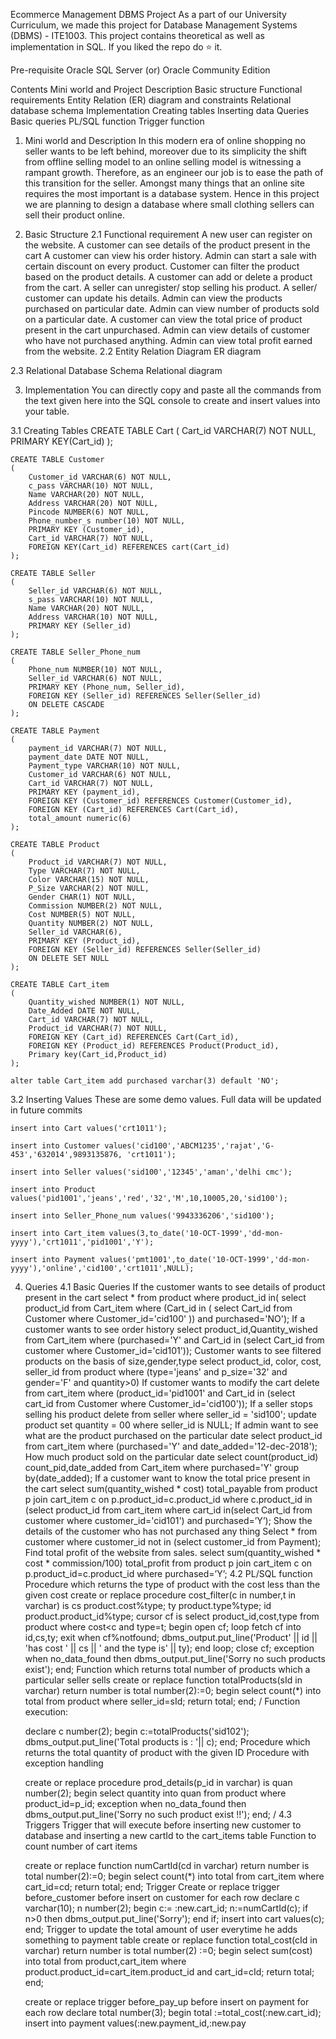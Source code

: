 Ecommerce Management DBMS Project
As a part of our University Curriculum, we made this project for Database Management Systems (DBMS) - ITE1003.
This project contains theoretical as well as implementation in SQL.
If you liked the repo do ⭐ it.

Pre-requisite
Oracle SQL Server (or) Oracle Community Edition

Contents
Mini world and Project Description
Basic structure
Functional requirements
Entity Relation (ER) diagram and constraints
Relational database schema
Implementation
Creating tables
Inserting data
Queries
Basic queries
PL/SQL function
Trigger function
1. Mini world and Description
In this modern era of online shopping no seller wants to be left behind, moreover due to its simplicity the shift from offline selling model to an online selling model is witnessing a rampant growth.
Therefore, as an engineer our job is to ease the path of this transition for the seller. Amongst many things that an online site requires the most important is a database system. Hence in this project we are planning to design a database where small clothing sellers can sell their product online.

2. Basic Structure
2.1 Functional requirement
A new user can register on the website.
A customer can see details of the product present in the cart
A customer can view his order history.
Admin can start a sale with certain discount on every product.
Customer can filter the product based on the product details.
A customer can add or delete a product from the cart.
A seller can unregister/ stop selling his product.
A seller/ customer can update his details.
Admin can view the products purchased on particular date.
Admin can view number of products sold on a particular date.
A customer can view the total price of product present in the cart unpurchased.
Admin can view details of customer who have not purchased anything.
Admin can view total profit earned from the website.
2.2 Entity Relation Diagram
ER diagram

2.3 Relational Database Schema
Relational diagram

3. Implementation
You can directly copy and paste all the commands from the text given here into the SQL console to create and insert values into your table.

3.1 Creating Tables
    CREATE TABLE Cart
    (
        Cart_id VARCHAR(7) NOT NULL,
        PRIMARY KEY(Cart_id)
    );

    CREATE TABLE Customer
    (
        Customer_id VARCHAR(6) NOT NULL,
        c_pass VARCHAR(10) NOT NULL,
        Name VARCHAR(20) NOT NULL,
        Address VARCHAR(20) NOT NULL,
        Pincode NUMBER(6) NOT NULL,
        Phone_number_s number(10) NOT NULL,
        PRIMARY KEY (Customer_id),
        Cart_id VARCHAR(7) NOT NULL,
        FOREIGN KEY(Cart_id) REFERENCES cart(Cart_id)
    );

    CREATE TABLE Seller
    (
        Seller_id VARCHAR(6) NOT NULL,
        s_pass VARCHAR(10) NOT NULL,
        Name VARCHAR(20) NOT NULL,
        Address VARCHAR(10) NOT NULL,
        PRIMARY KEY (Seller_id)
    );

    CREATE TABLE Seller_Phone_num
    (
        Phone_num NUMBER(10) NOT NULL,
        Seller_id VARCHAR(6) NOT NULL,
        PRIMARY KEY (Phone_num, Seller_id),
        FOREIGN KEY (Seller_id) REFERENCES Seller(Seller_id)
        ON DELETE CASCADE
    );

    CREATE TABLE Payment
    (
        payment_id VARCHAR(7) NOT NULL,
        payment_date DATE NOT NULL,
        Payment_type VARCHAR(10) NOT NULL,
        Customer_id VARCHAR(6) NOT NULL,
        Cart_id VARCHAR(7) NOT NULL,
        PRIMARY KEY (payment_id),
        FOREIGN KEY (Customer_id) REFERENCES Customer(Customer_id),
        FOREIGN KEY (Cart_id) REFERENCES Cart(Cart_id),
        total_amount numeric(6)
    );

    CREATE TABLE Product
    (
        Product_id VARCHAR(7) NOT NULL,
        Type VARCHAR(7) NOT NULL,
        Color VARCHAR(15) NOT NULL,
        P_Size VARCHAR(2) NOT NULL,
        Gender CHAR(1) NOT NULL,
        Commission NUMBER(2) NOT NULL,
        Cost NUMBER(5) NOT NULL,
        Quantity NUMBER(2) NOT NULL,
        Seller_id VARCHAR(6),
        PRIMARY KEY (Product_id),
        FOREIGN KEY (Seller_id) REFERENCES Seller(Seller_id)
        ON DELETE SET NULL
    );

    CREATE TABLE Cart_item
    (
        Quantity_wished NUMBER(1) NOT NULL,
        Date_Added DATE NOT NULL,
        Cart_id VARCHAR(7) NOT NULL,
        Product_id VARCHAR(7) NOT NULL,
        FOREIGN KEY (Cart_id) REFERENCES Cart(Cart_id),
        FOREIGN KEY (Product_id) REFERENCES Product(Product_id),
        Primary key(Cart_id,Product_id)
    );

    alter table Cart_item add purchased varchar(3) default 'NO';
3.2 Inserting Values
These are some demo values. Full data will be updated in future commits

    insert into Cart values('crt1011');

    insert into Customer values('cid100','ABCM1235','rajat','G-453','632014',9893135876, 'crt1011');

    insert into Seller values('sid100','12345','aman','delhi cmc');

    insert into Product values('pid1001','jeans','red','32','M',10,10005,20,'sid100');

    insert into Seller_Phone_num values('9943336206','sid100');

    insert into Cart_item values(3,to_date('10-OCT-1999','dd-mon-yyyy'),'crt1011','pid1001','Y');

    insert into Payment values('pmt1001',to_date('10-OCT-1999','dd-mon-yyyy'),'online','cid100','crt1011',NULL);
4. Queries
4.1 Basic Queries
If the customer wants to see details of product present in the cart
    select * from product where product_id in(
        select product_id from Cart_item where (Cart_id in (
            select Cart_id from Customer where Customer_id='cid100'
        ))
    and purchased='NO');
If a customer wants to see order history
    select product_id,Quantity_wished from Cart_item where (purchased='Y' and Cart_id in (select Cart_id from customer where Customer_id='cid101'));
Customer wants to see filtered products on the basis of size,gender,type
    select product_id, color, cost, seller_id from product where (type='jeans' and p_size='32' and gender='F' and quantity>0)
If customer wants to modify the cart
    delete from cart_item where (product_id='pid1001' and Cart_id in (select cart_id from Customer where Customer_id='cid100'));
If a seller stops selling his product
    delete  from seller where seller_id = 'sid100';
    update product set quantity = 00 where seller_id is NULL;
If admin want to see what are the product purchased on the particular date
    select product_id from cart_item where (purchased='Y' and date_added='12-dec-2018');
How much product sold on the particular date
    select count(product_id) count_pid,date_added from Cart_item where purchased='Y'  group by(date_added);
If a customer want to know the total price present in the cart
    select sum(quantity_wished * cost) total_payable from product p join cart_item c on p.product_id=c.product_id where c.product_id in (select product_id from cart_item where cart_id in(select Cart_id from customer where customer_id='cid101') and purchased=’Y’);
Show the details of the customer who has not purchased any thing
    Select * from customer where customer_id not in (select customer_id from Payment);
Find total profit of the website from sales.
    select sum(quantity_wished * cost * commission/100) total_profit from product p join cart_item c on p.product_id=c.product_id where purchased=’Y’;
4.2 PL/SQL function
Procedure which returns the type of product with the cost less than the given cost
    create or replace procedure cost_filter(c in number,t in varchar)
    is
    cs product.cost%type;
    ty product.type%type;
    id product.product_id%type;
    cursor cf is
    select product_id,cost,type from product where cost<c and type=t;
    begin
    open cf;
    loop
    fetch cf into id,cs,ty;
    exit when cf%notfound;
    dbms_output.put_line('Product' || id || 'has cost ' || cs || ' and the type is' || ty);
    end loop;
    close cf;
    exception
    when no_data_found then
    dbms_output.put_line('Sorry no such products exist');
    end;
Function which returns total number of products which a particular seller sells
    create or replace function totalProducts(sId in varchar)
    return number
    is
    total number(2):=0;
    begin
    select count(*) into total
    from product
    where seller_id=sId;
    return total;
    end;
    /
Function execution:

    declare
    c number(2);
    begin
    c:=totalProducts('sid102');
    dbms_output.put_line('Total products is : '|| c);
    end;
Procedure which returns the total quantity of product with the given ID
Procedure with exception handling

    create or replace procedure prod_details(p_id in varchar)
    is
    quan number(2);
    begin
    select quantity into quan from product where product_id=p_id;
    exception
    when no_data_found then
    dbms_output.put_line('Sorry no such product exist !!');
    end;
    /
4.3 Triggers
Trigger that will execute before inserting new customer to database and inserting a new cartId to the cart_items table
Function to count number of cart items

    create or replace function numCartId(cd in varchar)
    return number
    is
    total number(2):=0;
    begin
    select count(*) into total
    from cart_item
    where cart_id=cd;
    return total;
    end;
    Trigger
    Create or replace trigger before_customer
    before insert
    on
    customer
    for each row
    declare
    c varchar(10);
    n number(2);
    begin
    c:= :new.cart_id;
    n:=numCartId(c);
    if n>0 then
    dbms_output.put_line('Sorry');
    end if;
    insert into cart values(c);
    end;
Trigger to update the total amount of user everytime he adds something to payment table
    create or replace function total_cost(cId in varchar)
    return number
    is
    total number(2) :=0;
    begin
    select sum(cost) into total from product,cart_item where product.product_id=cart_item.product_id and cart_id=cId;
    return total;
    end;

    create or replace trigger before_pay_up
    before insert
    on
    payment
    for each row
    declare
    total number(3);
    begin
    total :=total_cost(:new.cart_id);
    insert into payment values(:new.payment_id,:new.pay

